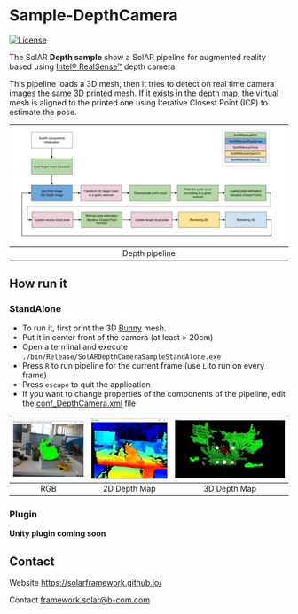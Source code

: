 # Sample-DepthCamera

[![License](https://img.shields.io/github/license/SolARFramework/Sample-DepthCamera?style=flat-square&label=License)](https://www.apache.org/licenses/LICENSE-2.0)

The SolAR **Depth sample** show a SolAR pipeline for augmented reality based using [ Intel® RealSense™](https://www.intelrealsense.com/) depth camera

This pipeline loads a 3D mesh, then it tries to detect on real time camera images the same 3D printed mesh. If it exists in the depth map, the virtual mesh is aligned to the printed one using Iterative Closest Point (ICP) to estimate the pose.


| ![](./pipeline.jpg) |
|:-:| 
| Depth pipeline | 


## How run it

### StandAlone
* To run it, first print the 3D [Bunny](./StandAlone/bunny_10000_opencv.ply) mesh.
* Put it in center front of the camera (at least > 20cm)
* Open a terminal and execute `./bin/Release/SolARDepthCameraSampleStandAlone.exe`
* Press `R` to run pipeline for the current frame (use `L` to run on every frame)
* Press `escape` to quit the application
* If you want to change properties of the components of the pipeline, edit the [conf_DepthCamera.xml](./StandAlone/conf_DepthCamera.xml) file


| ![](./StandAlone/depth_rgb.jpg) | ![](./StandAlone/depth_lut.jpg) | ![](./StandAlone/depth_3dview.jpg) | 
|:-:|:-:|:-:| 
| RGB | 2D Depth Map | 3D Depth Map |

### Plugin 
**Unity plugin coming soon**

## Contact 
Website https://solarframework.github.io/

Contact framework.solar@b-com.com


